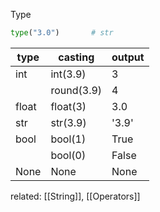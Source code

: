 Type
```python
type("3.0")       # str
```

| type  | casting    | output |
| ----- | ---------- | ------ |
| int   | int(3.9)   | 3      |
|       | round(3.9) | 4      |
| float | float(3)   | 3.0    |
| str   | str(3.9)   | '3.9'  |
| bool  | bool(1)    | True   |
|       | bool(0)    | False  |
| None  | None       | None   |
related: [[String]], [[Operators]]

